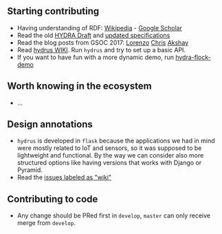 ## Starting contributing

* Having understanding of RDF: [Wikipedia](https://en.wikipedia.org/wiki/Resource_Description_Framework) -  [Google Scholar](https://goo.gl/TCdYG3)
* Read the old [HYDRA Draft](https://www.hydra-cg.com/spec/latest/core/) and [updated specifications](https://github.com/HydraCG)
* Read the blog posts from GSOC 2017: [Lorenzo](https://www.linkedin.com/pulse/gsoc-2017-python-hydra-making-summer-great-hacking-web-moriondo/) [Chris](https://gsocchrizandr.wordpress.com/the-book-of-hydrus/) [Akshay](https://xadahiya.github.io/Gsoc-Summary/)
* Read [hydrus WIKI](https://github.com/HTTP-APIs/hydrus/wiki). Run `hydrus` and try to set up a basic API.
* If you want to have fun with a more dynamic demo, run [hydra-flock-demo](https://github.com/HTTP-APIs/hydra-flock-demo)

## Worth knowing in the ecosystem
* ...


## Design annotations
* `hydrus` is developed in `flask` because the applications we had in mind were mostly related to IoT and sensors, so it was supposed to be lightweight and functional. By the way we can consider also more structured options like having versions that works with Django or Pyramid.
* Read the [issues labeled as "wiki"](https://github.com/HTTP-APIs/hydrus/issues?q=is%3Aissue+is%3Aopen+label%3Awiki)

## Contributing to code
* Any change should be PRed first in `develop`, `master` can only receive merge from `develop`.